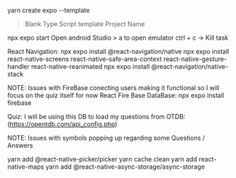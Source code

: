 yarn create expo --template

> Blank Type Script template
> Project Name

npx expo start
Open android Studio > a to open emulator
ctrl + c -> Kill task

React Navigation:
npx expo install @react-navigation/native
npx expo install react-native-screens react-native-safe-area-context react-native-gesture-handler react-native-reanimated
npx expo install @react-navigation/native-stack

NOTE: Issues with FireBase conecting users making it functional so I will focus on the quiz itself for now
React Fire Base DataBase:
npx expo install firebase

Quiz: 
I will be using this DB to load my questions from OTDB:(https://opentdb.com/api_config.php)

NOTE: Issues with symbols popping up regarding some Questions / Answers 

yarn add @react-native-picker/picker
yarn cache clean
yarn add react-native-maps
yarn add @react-native-async-storage/async-storage